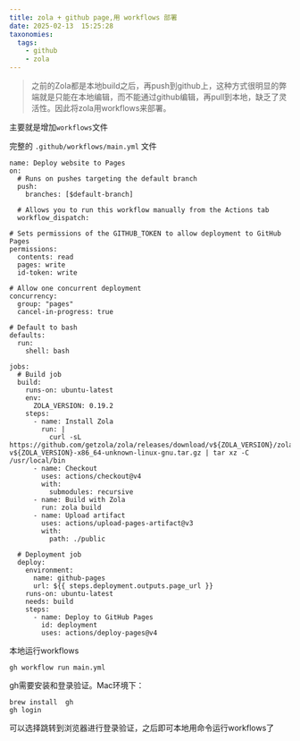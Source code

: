 ```yaml
---
title: zola + github page,用 workflows 部署
date: 2025-02-13  15:25:28 
taxonomies:
  tags:
    - github
    - zola
---
```


> 之前的Zola都是本地build之后，再push到github上，这种方式很明显的弊端就是只能在本地编辑，而不能通过github编辑，再pull到本地，缺乏了灵活性。因此将zola用workflows来部署。

主要就是增加`workflows`文件

完整的 `.github/workflows/main.yml` 文件

```
name: Deploy website to Pages
on:
  # Runs on pushes targeting the default branch
  push:
    branches: [$default-branch]

  # Allows you to run this workflow manually from the Actions tab
  workflow_dispatch:

# Sets permissions of the GITHUB_TOKEN to allow deployment to GitHub Pages
permissions:
  contents: read
  pages: write
  id-token: write

# Allow one concurrent deployment
concurrency:
  group: "pages"
  cancel-in-progress: true

# Default to bash
defaults:
  run:
    shell: bash

jobs:
  # Build job
  build:
    runs-on: ubuntu-latest
    env:
      ZOLA_VERSION: 0.19.2
    steps:
      - name: Install Zola
        run: |
          curl -sL https://github.com/getzola/zola/releases/download/v${ZOLA_VERSION}/zola-v${ZOLA_VERSION}-x86_64-unknown-linux-gnu.tar.gz | tar xz -C /usr/local/bin
      - name: Checkout
        uses: actions/checkout@v4
        with:
          submodules: recursive
      - name: Build with Zola
        run: zola build
      - name: Upload artifact
        uses: actions/upload-pages-artifact@v3
        with:
          path: ./public

  # Deployment job
  deploy:
    environment:
      name: github-pages
      url: ${{ steps.deployment.outputs.page_url }}
    runs-on: ubuntu-latest
    needs: build
    steps:
      - name: Deploy to GitHub Pages
        id: deployment
        uses: actions/deploy-pages@v4

```

本地运行workflows

```
gh workflow run main.yml
```

gh需要安装和登录验证。Mac环境下：

```
brew install  gh
gh login
```

可以选择跳转到浏览器进行登录验证，之后即可本地用命令运行workflows了
